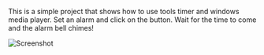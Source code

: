 This is a simple project that shows how to use tools timer and windows media player. 
Set an alarm and click on the button. Wait for the time to come and the alarm bell chimes!



![Screenshot](screenhot.png)
